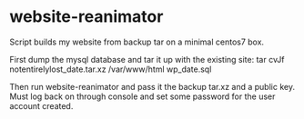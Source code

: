 # website-reanimator

Script builds my website from backup tar on a minimal centos7 box. 

First dump the mysql database and tar it up with the existing site:
tar cvJf notentirelylost_date.tar.xz /var/www/html wp_date.sql

Then run website-reanimator and pass it the backup tar.xz and a public key. Must log back on through console and set some password for the user account created. 
